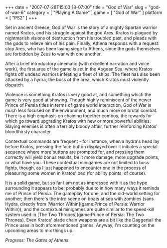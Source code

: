 +++
date = "2007-07-28T15:03:18-07:00"
title = "God of War"
slug = "god-of-war-6"
category = [ "Playing A Game" ]
game = [ "God of War" ]
platform = [ "PS2" ]
+++

Set in ancient Greece, God of War is the story of a mighty Spartan warrior named Kratos, and his struggle against the god Ares.  Kratos is plagued by nightmarish visions of destruction from his troubled past, and pleads with the gods to relieve him of his pain.  Finally, Athena responds with a request: stop Ares, who has been laying siege to Athens, since the gods themselves are forbidden by Zeus to war with one another.

After a brief introductory cinematic (with excellent narration and voice work), the first area of the game is set in the Aegean Sea, where Kratos fights off undead warriors infesting a fleet of ships.  The fleet has also been attacked by a hydra, the boss of the area, which Kratos must violently dispatch.

Violence is something Kratos is very good at, and something which the game is very good at showing.  Though highly reminiscent of the newer Prince of Persia titles in terms of game world interaction, God of War is much less focused on the environment, and much more on brutal combat.  There is a high emphasis on chaining together combos, the rewards for which go toward upgrading Kratos with new or more powerful abilities.  Slaying enemies is often a terribly bloody affair, further reinforcing Kratos' bloodthirsty character.

Contextual commands are frequent - for instance, when a hydra's head lay before Kratos, pressing the face button displayed over it initiates a special sequence where more buttons are prompted for, and pressing them correctly will yield bonus results, be it more damage, more upgrade points, or what have you.  These contextual minigames are not limited to boss fights, though, as I just happened to encounter one in the process of pleasuring some women in Kratos' bed (for ability points, of course).

It is a solid game, but so far I am not as impressed with it as the hype surrounding it appears to be; probably due to in how many ways it reminds me of Prince of Persia.  The gameplay for one, and the old-world setting for another; then there's the intro scene on boats at sea with zombies (sans Hydra, directly from [Warrior Within](game:Prince of Persia: Warrior Within)), and the contextual minigames are quite similar to the speed-kill system used in [The Two Thrones](game:Prince of Persia: The Two Thrones).  Even Kratos' blade chain weapons are a bit like the Daggertail the Prince uses in both aforementioned games.  Anyway, I'm counting on the upcoming areas to mix things up.

<i>Progress: The Gates of Athens</i>